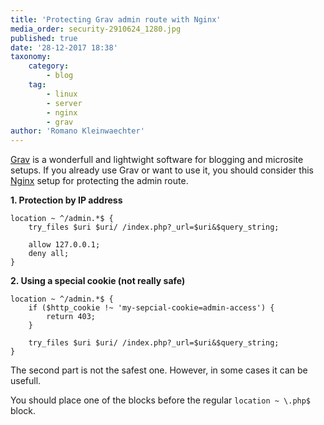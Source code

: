 ```yaml
---
title: 'Protecting Grav admin route with Nginx'
media_order: security-2910624_1280.jpg
published: true
date: '28-12-2017 18:38'
taxonomy:
    category:
        - blog
    tag:
        - linux
        - server
        - nginx
        - grav
author: 'Romano Kleinwaechter'
---
```


[Grav](https://getgrav.org/) is a wonderfull and lightwight software for blogging and microsite setups. If you already use Grav or want to use it, you should consider this [Nginx](https://nginx.org/en/) setup for protecting the admin route.

**1. Protection by IP address**
```
location ~ ^/admin.*$ {
    try_files $uri $uri/ /index.php?_url=$uri&$query_string;
    
    allow 127.0.0.1;
    deny all;
}
```

**2. Using a special cookie (not really safe)**
```
location ~ ^/admin.*$ {
    if ($http_cookie !~ 'my-sepcial-cookie=admin-access') {
        return 403;
    }

    try_files $uri $uri/ /index.php?_url=$uri&$query_string;
}
```

The second part is not the safest one. However, in some cases it can be usefull.

You should place one of the blocks before the regular `location ~ \.php$` block.